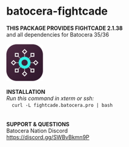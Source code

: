 # batocera-fightcade
<b>THIS PACKAGE PROVIDES FIGHTCADE 2.1.38 <br>
</b></i>and all dependencies for Batocera 35/36 </i> <br>
<br>
<img src="https://github.com/uureel/batocera-fightcade/raw/main/installer/icong.png" width=96 height=96 /><b><i></b></i><br>
<br>
<b>INSTALLATION</b> <br>
</b><i>Run this command in xterm or ssh: </font></b></i><br>
```   curl -L fightcade.batocera.pro | bash   ``` <br>
<br>
<br>
<b>SUPPORT & QUESTIONS</b> <br> 
</i>Batocera Nation Discord</i><br>
https://discord.gg/SWBvBkmn9P
